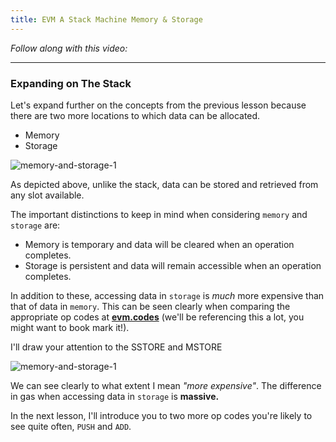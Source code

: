 ```yaml
---
title: EVM A Stack Machine Memory & Storage
---
```


_Follow along with this video:_

---

### Expanding on The Stack

Let's expand further on the concepts from the previous lesson because there are two more locations to which data can be allocated.

- Memory
- Storage

![memory-and-storage-1](/formal-verification-1/10-memory-and-storage/memory-and-storage-1.png)

As depicted above, unlike the stack, data can be stored and retrieved from any slot available.

The important distinctions to keep in mind when considering `memory` and `storage` are:

- Memory is temporary and data will be cleared when an operation completes.
- Storage is persistent and data will remain accessible when an operation completes.

In addition to these, accessing data in `storage` is _much_ more expensive than that of data in `memory`. This can be seen clearly when comparing the appropriate op codes at [**evm.codes**](https://www.evm.codes/?fork=shanghai) (we'll be referencing this a lot, you might want to book mark it!).

I'll draw your attention to the SSTORE and MSTORE

![memory-and-storage-1](/formal-verification-1/10-memory-and-storage/memory-and-storage-1.png)

We can see clearly to what extent I mean _"more expensive"_. The difference in gas when accessing data in `storage` is **massive.**

In the next lesson, I'll introduce you to two more op codes you're likely to see quite often, `PUSH` and `ADD`.
